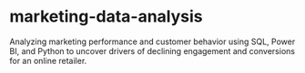 # marketing-data-analysis
Analyzing marketing performance and customer behavior using SQL, Power BI, and Python to uncover drivers of declining engagement and conversions for an online retailer.
